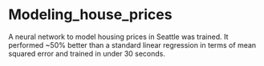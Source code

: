 # Modeling_house_prices

A neural network to model housing prices in Seattle was trained. It performed ~50% better than a standard linear regression in terms of mean squared error and trained in under 30 seconds.
